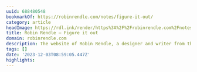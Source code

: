 ```yaml
---
uuid: 688480548
bookmarkOf: https://robinrendle.com/notes/figure-it-out/
category: article
headImage: https://rdl.ink/render/https%3A%2F%2Frobinrendle.com%2Fnotes%2Ffigure-it-out%2F
title: Robin Rendle — Figure it out
domain: robinrendle.com
description: The website of Robin Rendle, a designer and writer from the UK.
tags: []
date: '2023-12-03T08:59:05.447Z'
highlights: 
---
```




